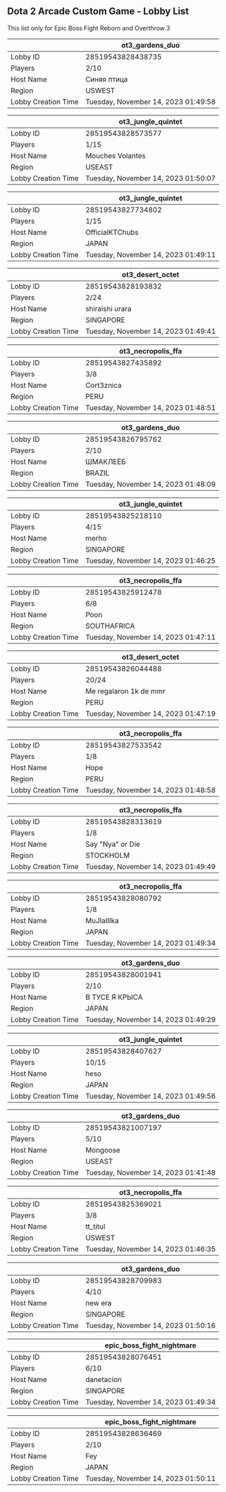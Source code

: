 ## Dota 2 Arcade Custom Game - Lobby List

This list only for Epic Boss Fight Reborn and Overthrow 3

|  | ot3_gardens_duo |
| ------ | ------ |
| Lobby ID | 28519543828438735 |
| Players | 2/10 |
| Host Name | Синяя птица |
| Region | USWEST |
| Lobby Creation Time | Tuesday, November 14, 2023 01:49:58 |


|  | ot3_jungle_quintet |
| ------ | ------ |
| Lobby ID | 28519543828573577 |
| Players | 1/15 |
| Host Name | Mouches Volantes |
| Region | USEAST |
| Lobby Creation Time | Tuesday, November 14, 2023 01:50:07 |


|  | ot3_jungle_quintet |
| ------ | ------ |
| Lobby ID | 28519543827734802 |
| Players | 1/15 |
| Host Name | OfficialKTChubs |
| Region | JAPAN |
| Lobby Creation Time | Tuesday, November 14, 2023 01:49:11 |


|  | ot3_desert_octet |
| ------ | ------ |
| Lobby ID | 28519543828193832 |
| Players | 2/24 |
| Host Name | shiraishi urara |
| Region | SINGAPORE |
| Lobby Creation Time | Tuesday, November 14, 2023 01:49:41 |


|  | ot3_necropolis_ffa |
| ------ | ------ |
| Lobby ID | 28519543827435892 |
| Players | 3/8 |
| Host Name | Cort3znica |
| Region | PERU |
| Lobby Creation Time | Tuesday, November 14, 2023 01:48:51 |


|  | ot3_gardens_duo |
| ------ | ------ |
| Lobby ID | 28519543826795762 |
| Players | 2/10 |
| Host Name | ШМАКЛЕЁБ |
| Region | BRAZIL |
| Lobby Creation Time | Tuesday, November 14, 2023 01:48:09 |


|  | ot3_jungle_quintet |
| ------ | ------ |
| Lobby ID | 28519543825218110 |
| Players | 4/15 |
| Host Name | merho |
| Region | SINGAPORE |
| Lobby Creation Time | Tuesday, November 14, 2023 01:46:25 |


|  | ot3_necropolis_ffa |
| ------ | ------ |
| Lobby ID | 28519543825912478 |
| Players | 6/8 |
| Host Name | Poon |
| Region | SOUTHAFRICA |
| Lobby Creation Time | Tuesday, November 14, 2023 01:47:11 |


|  | ot3_desert_octet |
| ------ | ------ |
| Lobby ID | 28519543826044488 |
| Players | 20/24 |
| Host Name | Me regalaron 1k de mmr |
| Region | PERU |
| Lobby Creation Time | Tuesday, November 14, 2023 01:47:19 |


|  | ot3_necropolis_ffa |
| ------ | ------ |
| Lobby ID | 28519543827533542 |
| Players | 1/8 |
| Host Name | Hope |
| Region | PERU |
| Lobby Creation Time | Tuesday, November 14, 2023 01:48:58 |


|  | ot3_necropolis_ffa |
| ------ | ------ |
| Lobby ID | 28519543828313619 |
| Players | 1/8 |
| Host Name | Say "Nya" or Die |
| Region | STOCKHOLM |
| Lobby Creation Time | Tuesday, November 14, 2023 01:49:49 |


|  | ot3_necropolis_ffa |
| ------ | ------ |
| Lobby ID | 28519543828080792 |
| Players | 1/8 |
| Host Name | MuJIaIIIka |
| Region | JAPAN |
| Lobby Creation Time | Tuesday, November 14, 2023 01:49:34 |


|  | ot3_gardens_duo |
| ------ | ------ |
| Lobby ID | 28519543828001941 |
| Players | 2/10 |
| Host Name | В ТУСЕ Я КРЫСА |
| Region | JAPAN |
| Lobby Creation Time | Tuesday, November 14, 2023 01:49:29 |


|  | ot3_jungle_quintet |
| ------ | ------ |
| Lobby ID | 28519543828407627 |
| Players | 10/15 |
| Host Name | heso |
| Region | JAPAN |
| Lobby Creation Time | Tuesday, November 14, 2023 01:49:56 |


|  | ot3_gardens_duo |
| ------ | ------ |
| Lobby ID | 28519543821007197 |
| Players | 5/10 |
| Host Name | Mongoose |
| Region | USEAST |
| Lobby Creation Time | Tuesday, November 14, 2023 01:41:48 |


|  | ot3_necropolis_ffa |
| ------ | ------ |
| Lobby ID | 28519543825369021 |
| Players | 3/8 |
| Host Name | tt_titul |
| Region | USWEST |
| Lobby Creation Time | Tuesday, November 14, 2023 01:46:35 |


|  | ot3_gardens_duo |
| ------ | ------ |
| Lobby ID | 28519543828709983 |
| Players | 4/10 |
| Host Name | new era |
| Region | SINGAPORE |
| Lobby Creation Time | Tuesday, November 14, 2023 01:50:16 |


|  | epic_boss_fight_nightmare |
| ------ | ------ |
| Lobby ID | 28519543828076451 |
| Players | 6/10 |
| Host Name | danetacion |
| Region | SINGAPORE |
| Lobby Creation Time | Tuesday, November 14, 2023 01:49:34 |


|  | epic_boss_fight_nightmare |
| ------ | ------ |
| Lobby ID | 28519543828636469 |
| Players | 2/10 |
| Host Name | Fey |
| Region | JAPAN |
| Lobby Creation Time | Tuesday, November 14, 2023 01:50:11 |


